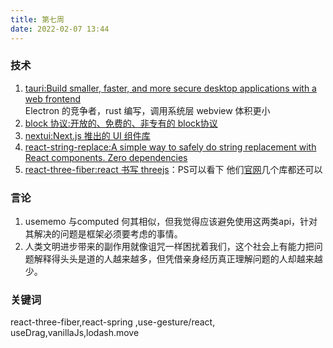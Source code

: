 ```yaml
---
title: 第七周
date: 2022-02-07 13:44
---
```

### 技术
1. [tauri:Build smaller, faster, and more secure desktop applications with a web frontend](https://tauri.studio/)<br />
    Electron 的竞争者，rust 编写，调用系统层 webview 体积更小
2. [block 协议:开放的、免费的、非专有的 block协议](https://blockprotocol.org/)<br />
3. [nextui:Next.js 推出的 UI 组件库](https://nextui.org/)
4. [react-string-replace:A simple way to safely do string replacement with React components. Zero dependencies](https://github.com/iansinnott/react-string-replace)
5. [react-three-fiber:react 书写 threejs](https://docs.pmnd.rs/react-three-fiber/getting-started/introduction)：PS可以看下 他们[官网](docs.pmnd.rs)几个库都还可以

### 言论
1. usememo 与computed 何其相似，但我觉得应该避免使用这两类api，针对其解决的问题是框架必须要考虑的事情。
2. 人类文明进步带来的副作用就像诅咒一样困扰着我们，这个社会上有能力把问题解释得头头是道的人越来越多，但凭借亲身经历真正理解问题的人却越来越少。
### 关键词
react-three-fiber,react-spring ,use-gesture/react, useDrag,vanillaJs,lodash.move
